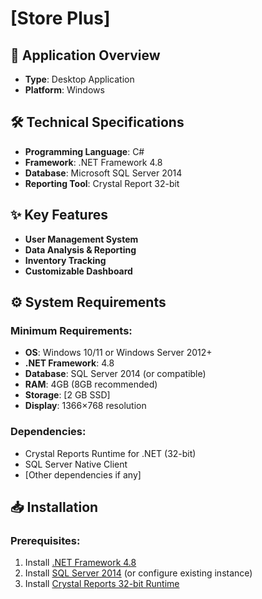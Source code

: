 # [Store Plus]  

## 📝 Application Overview  
- **Type**: Desktop Application  
- **Platform**: Windows  

## 🛠️ Technical Specifications  
- **Programming Language**: C#  
- **Framework**: .NET Framework 4.8  
- **Database**: Microsoft SQL Server 2014  
- **Reporting Tool**: Crystal Report 32-bit  

## ✨ Key Features  
- **User Management System**  
- **Data Analysis & Reporting**  
- **Inventory Tracking**  
- **Customizable Dashboard**  

## ⚙️ System Requirements  
### Minimum Requirements:  
- **OS**: Windows 10/11 or Windows Server 2012+  
- **.NET Framework**: 4.8  
- **Database**: SQL Server 2014 (or compatible)  
- **RAM**: 4GB (8GB recommended)  
- **Storage**: [2 GB SSD]  
- **Display**: 1366×768 resolution  

### Dependencies:  
- Crystal Reports Runtime for .NET (32-bit)  
- SQL Server Native Client  
- [Other dependencies if any]  

## 📥 Installation  
### Prerequisites:  
1. Install [.NET Framework 4.8](https://dotnet.microsoft.com/download/dotnet-framework/net48)  
2. Install [SQL Server 2014](https://www.microsoft.com/en-us/sql-server/) (or configure existing instance)  
3. Install [Crystal Reports 32-bit Runtime](https://www.sap.com/cmp/td/sap-crystal-reports-visual-studio-trial.html)  

 
 

